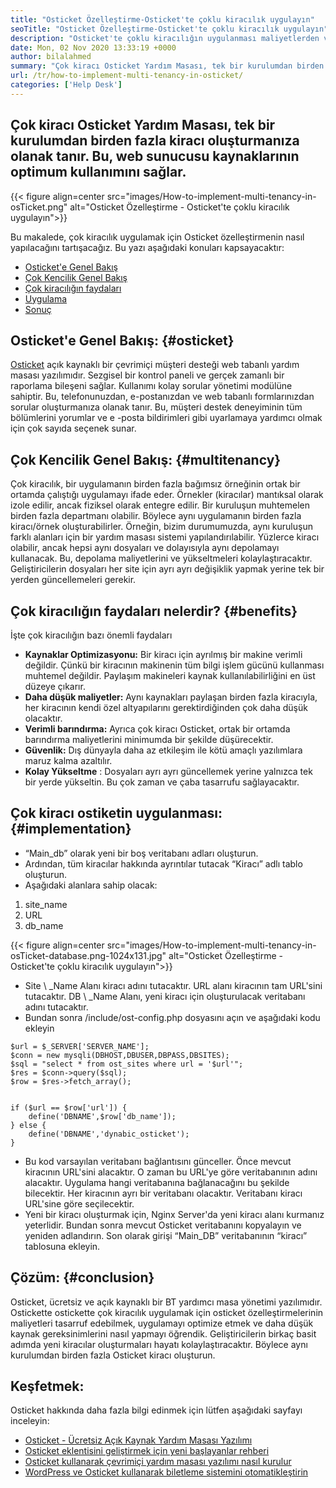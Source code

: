 ```yaml
---
title: "Osticket Özelleştirme-Osticket'te çoklu kiracılık uygulayın" 
seoTitle: "Osticket Özelleştirme-Osticket'te çoklu kiracılık uygulayın" 
description: "Osticket'te çoklu kiracılığın uygulanması maliyetlerden ve kaynak kullanımından tasarruf edebilir. Bu makalede, çoklu kiracılık elde etmek için Osticket özelleştirme yapacağız." 
date: Mon, 02 Nov 2020 13:33:19 +0000
author: bilalahmed
summary: "Çok kiracı Osticket Yardım Masası, tek bir kurulumdan birden fazla kiracı oluşturmanıza olanak tanır. Bu, web sunucusu kaynaklarının optimum kullanımını sağlar." 
url: /tr/how-to-implement-multi-tenancy-in-osticket/
categories: ['Help Desk']
---
```


## Çok kiracı Osticket Yardım Masası, tek bir kurulumdan birden fazla kiracı oluşturmanıza olanak tanır. Bu, web sunucusu kaynaklarının optimum kullanımını sağlar.

{{< figure align=center src="images/How-to-implement-multi-tenancy-in-osTicket.png" alt="Osticket Özelleştirme - Osticket'te çoklu kiracılık uygulayın">}}

Bu makalede, çok kiracılık uygulamak için Osticket özelleştirmenin nasıl yapılacağını tartışacağız. Bu yazı aşağıdaki konuları kapsayacaktır:
  * [Osticket'e Genel Bakış][1]
  * [Çok Kencilik Genel Bakış][2]
  * [Çok kiracılığın faydaları][3]
  * [Uygulama][3]
  * [Sonuç][4]

## Osticket'e Genel Bakış: {#osticket}

[Osticket][5] açık kaynaklı bir çevrimiçi müşteri desteği web tabanlı yardım masası yazılımıdır. Sezgisel bir kontrol paneli ve gerçek zamanlı bir raporlama bileşeni sağlar. Kullanımı kolay sorular yönetimi modülüne sahiptir. Bu, telefonunuzdan, e-postanızdan ve web tabanlı formlarınızdan sorular oluşturmanıza olanak tanır. Bu, müşteri destek deneyiminin tüm bölümlerini yorumlar ve e -posta bildirimleri gibi uyarlamaya yardımcı olmak için çok sayıda seçenek sunar.

## Çok Kencilik Genel Bakış: {#multitenancy}

Çok kiracılık, bir uygulamanın birden fazla bağımsız örneğinin ortak bir ortamda çalıştığı uygulamayı ifade eder. Örnekler (kiracılar) mantıksal olarak izole edilir, ancak fiziksel olarak entegre edilir. Bir kuruluşun muhtemelen birden fazla departmanı olabilir. Böylece aynı uygulamanın birden fazla kiracı/örnek oluşturabilirler. Örneğin, bizim durumumuzda, aynı kuruluşun farklı alanları için bir yardım masası sistemi yapılandırılabilir. Yüzlerce kiracı olabilir, ancak hepsi aynı dosyaları ve dolayısıyla aynı depolamayı kullanacak. Bu, depolama maliyetlerini ve yükseltmeleri kolaylaştıracaktır. Geliştiricilerin dosyaları her site için ayrı ayrı değişiklik yapmak yerine tek bir yerden güncellemeleri gerekir.

## Çok kiracılığın faydaları nelerdir? {#benefits}

İşte çok kiracılığın bazı önemli faydaları
*  **Kaynaklar Optimizasyonu:**   Bir kiracı için ayrılmış bir makine verimli değildir. Çünkü bir kiracının makinenin tüm bilgi işlem gücünü kullanması muhtemel değildir. Paylaşım makineleri kaynak kullanılabilirliğini en üst düzeye çıkarır.
*  **Daha düşük maliyetler:**   Aynı kaynakları paylaşan birden fazla kiracıyla, her kiracının kendi özel altyapılarını gerektirdiğinden çok daha düşük olacaktır.
*  **Verimli barındırma:**   Ayrıca çok kiracı Osticket, ortak bir ortamda barındırma maliyetlerini minimumda bir şekilde düşürecektir.
*  **Güvenlik:**   Dış dünyayla daha az etkileşim ile kötü amaçlı yazılımlara maruz kalma azaltılır.
*  **Kolay Yükseltme**  : Dosyaları ayrı ayrı güncellemek yerine yalnızca tek bir yerde yükseltin. Bu çok zaman ve çaba tasarrufu sağlayacaktır.

## Çok kiracı ostiketin uygulanması: {#implementation}

  * “Main_db” olarak yeni bir boş veritabanı adları oluşturun.
  * Ardından, tüm kiracılar hakkında ayrıntılar tutacak “Kiracı” adlı tablo oluşturun.
  * Aşağıdaki alanlara sahip olacak:
  1. site_name
  2. URL
  3. db_name

{{< figure align=center src="images/How-to-implement-multi-tenancy-in-osTicket-database.png-1024x131.jpg" alt="Osticket Özelleştirme - Osticket'te çoklu kiracılık uygulayın">}}

  * Site \ _Name Alanı kiracı adını tutacaktır. URL alanı kiracının tam URL'sini tutacaktır. DB \ _Name Alanı, yeni kiracı için oluşturulacak veritabanı adını tutacaktır.
  * Bundan sonra /include/ost-config.php dosyasını açın ve aşağıdaki kodu ekleyin
```
$url = $_SERVER['SERVER_NAME'];
$conn = new mysqli(DBHOST,DBUSER,DBPASS,DBSITES);
$sql = "select * from ost_sites where url = '$url'";
$res = $conn->query($sql);
$row = $res->fetch_array();


if ($url == $row['url']) {
	define('DBNAME',$row['db_name']);
} else {
	define('DBNAME','dynabic_osticket');
}

```
  * Bu kod varsayılan veritabanı bağlantısını günceller. Önce mevcut kiracının URL'sini alacaktır. O zaman bu URL'ye göre veritabanının adını alacaktır. Uygulama hangi veritabanına bağlanacağını bu şekilde bilecektir. Her kiracının ayrı bir veritabanı olacaktır. Veritabanı kiracı URL'sine göre seçilecektir.
  * Yeni bir kiracı oluşturmak için, Nginx Server'da yeni kiracı alanı kurmanız yeterlidir. Bundan sonra mevcut Osticket veritabanını kopyalayın ve yeniden adlandırın. Son olarak girişi “Main_DB” veritabanının “kiracı” tablosuna ekleyin.

## Çözüm: {#conclusion}

Osticket, ücretsiz ve açık kaynaklı bir BT yardımcı masa yönetimi yazılımıdır. Ostickette ostickette çok kiracılık uygulamak için osticket özelleştirmelerinin maliyetleri tasarruf edebilmek, uygulamayı optimize etmek ve daha düşük kaynak gereksinimlerini nasıl yapmayı öğrendik. Geliştiricilerin birkaç basit adımda yeni kiracılar oluşturmaları hayatı kolaylaştıracaktır. Böylece aynı kurulumdan birden fazla Osticket kiracı oluşturun.

## Keşfetmek:
Osticket hakkında daha fazla bilgi edinmek için lütfen aşağıdaki sayfayı inceleyin:
  * [Osticket - Ücretsiz Açık Kaynak Yardım Masası Yazılımı][5]
  * [Osticket eklentisini geliştirmek için yeni başlayanlar rehberi][6]
  * [Osticket kullanarak çevrimiçi yardım masası yazılımı nasıl kurulur][7]
  * [WordPress ve Osticket kullanarak biletleme sistemini otomatikleştirin][8]



 [1]: #osticket
 [2]: #multitenancy
 [3]: #benefits
 [4]: #conclusion
 [5]: https://products.containerize.com/helpdesk/osticket
 [6]: https://blog.containerize.com/helpdesk/how-to-develop-osticket-plugin-it-helpdesk-software/
 [7]: https://blog.containerize.com/helpdesk/how-to-set-up-help-desk-system-using-osticket/
 [8]: https://blog.containerize.com/blogging/automate-ticketing-system-using-wordpress-and-osticket/
